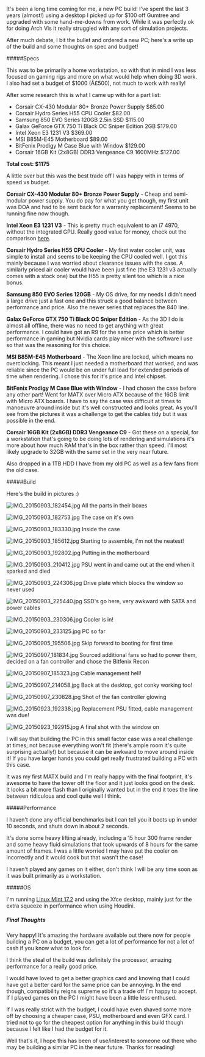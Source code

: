 It's been a long time coming for me, a new PC build! I've spent the last 3 years (almost!) using a desktop I picked up for $100 off Gumtree and upgraded with some hand-me-downs from work. While it was perfectly ok for doing Arch Vis it really struggled with any sort of simulation projects.

After much debate, I bit the bullet and ordered a new PC; here's a write up of the build and some thoughts on spec and budget!

#####Specs

This was to be primarily a home workstation, so with that in mind I was less focused on gaming rigs and more on what would help when doing 3D work. I also had set a budget of $1000 (Â£500), not much to work with really!

After some research this is what I came up with for a part list:

* Corsair CX-430 Modular 80+ Bronze Power Supply $85.00
* Corsair Hydro Series H55 CPU Cooler $82.00
* Samsung 850 EVO Series 120GB 2.5in SSD $115.00
* Galax GeForce GTX 750 Ti Black OC Sniper Edition 2GB $179.00
* Intel Xeon E3 1231 V3 $369.00
* MSI B85M-E45 Motherboard $89.00
* BitFenix Prodigy M Case Blue with Window $129.00
* Corsair 16GB Kit (2x8GB) DDR3 Vengeance C9 1600MHz $127.00 

**Total cost: $1175**

A little over but this was the best trade off I was happy with in terms of speed vs budget.

**Corsair CX-430 Modular 80+ Bronze Power Supply** - Cheap and semi-modular power supply. You do pay for what you get though, my first unit was DOA and had to be sent back for a warranty replacement! Seems to be running fine now though.

**Intel Xeon E3 1231 V3** - This is pretty much equivalent to an i7 4970, without the integrated GPU. Really good value for money, check out the comparison [here](http://cpuboss.com/cpus/Intel-Xeon-E3-1231-v3-vs-Intel-Core-i7-4790).

**Corsair Hydro Series H55 CPU Cooler** - My first water cooler unit, was simple to install and seems to be keeping the CPU cooled well. I got this mainly because I was worried about clearance issues with the case. A similarly priced air cooler would have been just fine (the E3 1231 v3 actually comes with a stock one) but the H55 is pretty silent too which is a nice bonus.

**Samsung 850 EVO Series 120GB** - My OS drive, for my needs I didn't need a large drive just a fast one and this struck a good balance between performance and price. Also the newer series that replaces the 840 line.

**Galax GeForce GTX 750 Ti Black OC Sniper Edition** - As the 3D I do is almost all offline, there was no need to get anything with great performance. I could have got an R9 for the same price which is better performance in gaming but Nvidia cards play nicer with the software I use so that was the reasoning for this choice.

**MSI B85M-E45 Motherboard** - The Xeon line are locked, which means no overclocking. This meant I just needed a motherboard that worked, and was reliable since the PC would be on under full load for extended periods of time when rendering. I chose this for it's price and Intel chipset.

**BitFenix Prodigy M Case Blue with Window** - I had chosen the case before any other part! Went for MATX over Micro ATX because of the 16GB limit with Micro ATX boards. I have to say the case was difficult at times to manoeuvre around inside but it's well constructed and looks great. As you'll see from the pictures it was a challenge to get the cables tidy but it was possible in the end.

**Corsair 16GB Kit (2x8GB) DDR3 Vengeance C9** - Got these on a special, for a workstation that's going to be doing lots of rendering and simulations it's more about how much RAM that's in the box rather than speed. I'll most likely upgrade to 32GB with the same set in the very near future.

Also dropped in a 1TB HDD I have from my old PC as well as a few fans from the old case.

#####Build

Here's the build in pictures :)

![IMG_20150903_182454.jpg](images/IMG_20150903_182454.jpg) All the parts in their boxes

![IMG_20150903_182753.jpg](images/IMG_20150903_182753.jpg) The case on it's own

![IMG_20150903_183330.jpg](images/IMG_20150903_183330.jpg) Inside the case

![IMG_20150903_185612.jpg](images/IMG_20150903_185612.jpg) Starting to assemble, I'm not the neatest!

![IMG_20150903_192802.jpg](images/IMG_20150903_192802.jpg) Putting in the motherboard

![IMG_20150903_210412.jpg](images/IMG_20150903_210412.jpg) PSU went in and came out at the end when it sparked and died 

![IMG_20150903_224306.jpg](images/IMG_20150903_224306.jpg) Drive plate which blocks the window so never used

![IMG_20150903_225440.jpg](images/IMG_20150903_225440.jpg) SSD's go here, very awkward with SATA and power cables

![IMG_20150903_230306.jpg](images/IMG_20150903_230306.jpg) Cooler is in!

![IMG_20150903_233125.jpg](images/IMG_20150903_233125.jpg) PC so far

![IMG_20150905_195506.jpg](images/IMG_20150905_195506.jpg) Skip forward to booting for first time

![IMG_20150907_181834.jpg](images/IMG_20150907_181834.jpg) Sourced additional fans so had to power them, decided on a fan controller and chose the Bitfenix Recon

![IMG_20150907_185323.jpg](images/IMG_20150907_185323.jpg) Cable management hell!

![IMG_20150907_214058.jpg](images/IMG_20150907_214058.jpg) Back at the desktop, got conky working too!

![IMG_20150907_230828.jpg](images/IMG_20150907_230828.jpg) Shot of the fan controller glowing

![IMG_20150923_192338.jpg](images/IMG_20150923_192338.jpg) Replacement PSU fitted, cable management was due! 

![IMG_20150923_192915.jpg](images/IMG_20150923_192915.jpg) A final shot with the window on

I will say that building the PC in this small factor case was a real challenge at times; not because everything won't fit (there's ample room it's quite surprising actually!) but because it can be awkward to move around inside it! If you have larger hands you could get really frustrated building a PC with this case.

It was my first MATX build and I'm really happy with the final footprint, it's awesome to have the tower off the floor and it just looks good on the desk. It looks a bit more flash than I originally wanted but in the end it toes the line between ridiculous and cool quite well I think.

#####Performance

I haven't done any official benchmarks but I can tell you it boots up in under 10 seconds, and shuts down in about 2 seconds.

It's done some heavy lifting already, including a 15 hour 300 frame render and some heavy fluid simulations that took upwards of 8 hours for the same amount of frames. I was a little worried I may have put the cooler on incorrectly and it would cook but that wasn't the case!

I haven't played any games on it either, don't think I will be any time soon as it was built primarily as a workstation.

#####OS 

I'm running [Linux Mint 17.2](http://linuxmint.com/) and using the Xfce desktop, mainly just for the extra squeeze in performance when using Houdini.

##### Final Thoughts

Very happy! It's amazing the hardware available out there now for people building a PC on a budget, you can get a lot of performance for not a lot of cash if you know what to look for. 

I think the steal of the build was definitely the processor, amazing performance for a really good price. 

I would have loved to get a better graphics card and knowing that I could have got a better card for the same price can be annoying. In the end though, compatibility reigns supreme so it's a trade off I'm happy to accept. If I played games on the PC I might have been a little less enthused. 

If I was really strict with the budget, I could have even shaved some more off by choosing a cheaper case, PSU, motherboard and even GFX card. I tried not to go for the cheapest option for anything in this build though because I felt like I had the budget for it.

Well that's it, I hope this has been of use/interest to someone out there who may be building a similar PC in the near future. Thanks for reading!
